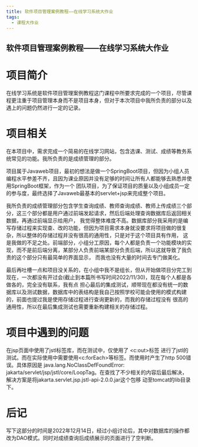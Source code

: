 ```yaml
---
title: 软件项目管理案例教程——在线学习系统大作业
tags: 
  - 课程大作业
---
```



## 软件项目管理案例教程——在线学习系统大作业

# 项目简介

在线学习系统是软件项目管理案例教程这门课程中所要求完成的一个项目，尽管课程更注重于项目管理本身而不是项目本身，但对于本次项目中我所负责的部分以及遇上的问题仍然进行一定的记录。

# 项目相关

在本项目中，需求完成一个简易的在线学习网站，包含选课、测试、成绩等教务系统常见的功能。我所负责的是成绩管理的部分。

项目属于Javaweb项目，最初的想法是做一个SpringBoot项目，但因为小组人员编程水平参差不齐，且因为课业原因并没有足够的时间让所有人都能够去熟悉并使用SpringBoot框架，作为一个
团队项目，为了保证项目的质量以及小组成员一定的参与度，最终选择了Javaweb最基本的servlet+jsp来完成整个项目。

我所负责的成绩管理部分包含学生查询成绩、教师查询成绩、教师上传成绩三个部分，这三个部分都是用户通过前端发起请求，然后后端处理查询数据库后返回相关数据，再通过前端显示给用户，
我觉得整体难度不高。数据库部分我采用的是编写存储过程来实现查、改的功能，但因为项目需求本身就没要求将项目做的很复杂，所以整体的存储过程并没有很高的通用性，只是对于这个项目具有作用，
这是我做的不足之处。前端部分，小组分工原因，每个人都是负责一个功能模块的实现，而不是前后端分离，某部分人负责前端某部分负责后端，所以这就导致了我负责的这个部分只有最简单的界面显示，
而我也没有大量的时间去专门做美化。

最后再吐槽一点和项目没关系的，在小组中我不是组长，但从开始做项目分完工到现在，一次都没有开过会(截止到本篇所书写时间2022/11/30)，现在每个人都是各做各的，完全没有联系，我有点
担心最后的集成测试，顺带现在都没有统一的数据库以及测试数据，数据库中的表结构是我自己按照学校可能会使用的模式构建的，前面也提过我是使用存储过程进行查询更新的，而我的存储过程没有
很高的通用性，所以在最后集成测试也需要重新构建相关的存储过程。

# 项目中遇到的问题

在jsp页面中使用了jstl标签库，而在测试中，仅使用了 <c:out>标签 进行了jstl的测试。而在实际使用中需要使用<c:forEach>等标签。而使用时产生了http 500错误。具体原因是
java.lang.NoClassDefFoundError: jakarta/servlet/jsp/jstl/core/LoopTag。在查找了不少相关的内容后最后解决，解决方案是将jakarta.servlet.jsp.jstl-api-2.0.0.jar这个包移
动至tomcat的lib目录下。

# 后记

写下这部分的时间是2022年12月14日，经过小组讨论后，其中对数据库的操作都改为DAO模式。同时对成绩查询后成绩展示的页面进行了空判断。
